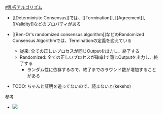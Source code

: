[#乱択アルゴリズム](乱択アルゴリズム)

- [[Determinisitc Consensus]]では、[[Termination]], [[Agreement]], [[Validity]]などのプロパティがある
- [[Ben-Or's randomized consensus algorithm]]などのRandomized Consensus Algorithmでは、Terminationの定義を変えている
	- 従来: 全ての正しいプロセスが同じOutputを出力し、終了する
	- Randomized: 全ての正しいプロセスが確率1で同じOutputを出力し、終了する
		- ランダム性に依存するので、終了までのラウンド数が増加することがある

- TODO: ちゃんと証明を追ってないので、読まないと(kekeho)

参考
- ![](https://www.youtube.com/watch?v=I3kGWMziSCc)

